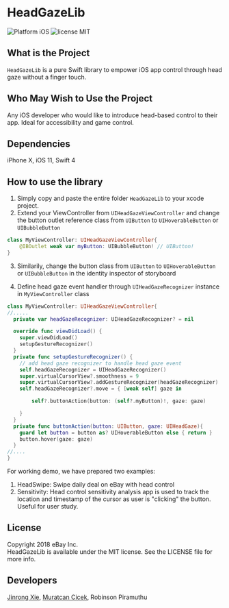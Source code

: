 # HeadGazeLib

![Platform iOS](https://img.shields.io/badge/platform-iOS-orange.svg)
![license MIT](https://img.shields.io/badge/license-MIT-brightgreen.svg)
## What is the Project
`HeadGazeLib` is a pure Swift library to empower iOS app control through head gaze without a finger touch.

## Who May Wish to Use the Project
Any iOS developer who would like to introduce head-based control to their app. Ideal for accessibility and game control.

## Dependencies
iPhone X, iOS 11, Swift 4

## How to use the library
1. Simply copy and paste the entire folder `HeadGazeLib` to your xcode project.
2. Extend your ViewController from `UIHeadGazeViewController` and change the button outlet reference class from `UIButton` to `UIHoverableButton` or `UIBubbleButton`
```swift
class MyViewController: UIHeadGazeViewController{
    @IBOutlet weak var myButton: UIBubbleButton! // UIButton!
}
```
3. Similarily, change the button class from `UIButton` to `UIHoverableButton` or `UIBubbleButton` in the identity inspector of storyboard

4. Define head gaze event handler through `UIHeadGazeRecognizer` instance in `MyViewController` class
```swift
class MyViewController: UIHeadGazeViewController{
//.....
  private var headGazeRecognizer: UIHeadGazeRecognizer? = nil

  override func viewDidLoad() {
    super.viewDidLoad()
    setupGestureRecognizer()
  }
  private func setupGestureRecognizer() {
    // add head gaze recognizer to handle head gaze event
    self.headGazeRecognizer = UIHeadGazeRecognizer()
    super.virtualCursorView?.smoothness = 9
    super.virtualCursorView?.addGestureRecognizer(headGazeRecognizer)
    self.headGazeRecognizer?.move = { [weak self] gaze in

        self?.buttonAction(button: (self?.myButton)!, gaze: gaze)

    }
  }
  private func buttonAction(button: UIButton, gaze: UIHeadGaze){
    guard let button = button as? UIHoverableButton else { return }
    button.hover(gaze: gaze)
  }
//....
}
```

For working demo, we have prepared two examples:
1. HeadSwipe: Swipe daily deal on eBay with head control  
2. Sensitivity: Head control sensitivity analysis app is used to track the location and timestamp of the cursor as user is "clicking" the button. Useful for user study.  

## License
Copyright 2018 eBay Inc.  
HeadGazeLib is available under the MIT license. See the LICENSE file for more info.

## Developers
[Jinrong Xie](http://jinrongxie.net/), [Muratcan Cicek](https://users.soe.ucsc.edu/~cicekm/), Robinson Piramuthu
